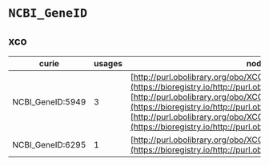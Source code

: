 # `NCBI_GeneID`

## xco

| curie            |   usages | nodes                                                                                                                                                                                                                                                                                                                                             |
|------------------|----------|---------------------------------------------------------------------------------------------------------------------------------------------------------------------------------------------------------------------------------------------------------------------------------------------------------------------------------------------------|
| NCBI_GeneID:5949 |        3 | [http://purl.obolibrary.org/obo/XCO:0000287](https://bioregistry.io/http://purl.obolibrary.org/obo/XCO:0000287), [http://purl.obolibrary.org/obo/XCO:0000288](https://bioregistry.io/http://purl.obolibrary.org/obo/XCO:0000288), [http://purl.obolibrary.org/obo/XCO:0000289](https://bioregistry.io/http://purl.obolibrary.org/obo/XCO:0000289) |
| NCBI_GeneID:6295 |        1 | [http://purl.obolibrary.org/obo/XCO:0000286](https://bioregistry.io/http://purl.obolibrary.org/obo/XCO:0000286)                                                                                                                                                                                                                                   |
